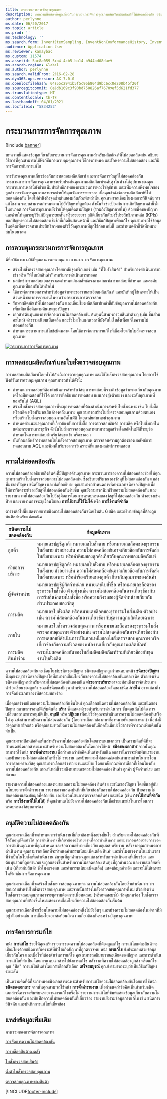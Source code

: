 ```yaml
---
title: กระบวนการการจัดการคุณภาพ
description: บทความนี้แสดงข้อมูลเกี่ยวกับกระบวนการจัดการคุณภาพสำหรับผลิตภัณฑ์ที่ไม่สอดคล้องกัน อธิบายวิธีการที่คุณสามารถใช้ฟังก์ชันการควบคุมคุณภาพ วิธีการกำหนด และรักษาความไม่สอดคล้อง และวิธีการจัดการกับการแก้ไข
author: perlynne
ms.date: 06/20/2017
ms.topic: article
ms.prod: ''
ms.technology: ''
ms.search.form: InventItemSampling, InventNonConformanceHistory, InventNonConformanceTable, InventQualityOrderLineResults, InventQualityOrderTable, InventTestCorrection, InventTestDiagnosticType, InventTestInstrument, InventTestReportSetup, InventTestTable
audience: Application User
ms.reviewer: kamaybac
ms.custom: 11574
ms.assetid: 5ac8a059-5cb4-4cb5-ba14-b944bd08dae9
ms.search.region: Global
ms.author: perlynne
ms.search.validFrom: 2016-02-28
ms.dyn365.ops.version: AX 7.0.0
ms.openlocfilehash: 04955c2941b5f5c96b804d9bc6cc0e208b4bf20f
ms.sourcegitcommit: 0e8db169c3f90bd750826af76709ef5d621fd377
ms.translationtype: HT
ms.contentlocale: th-TH
ms.lasthandoff: 04/01/2021
ms.locfileid: "5834252"
---
```

# <a name="quality-management-processes"></a>กระบวนการการจัดการคุณภาพ

[!include [banner](../includes/banner.md)]

บทความนี้แสดงข้อมูลเกี่ยวกับกระบวนการจัดการคุณภาพสำหรับผลิตภัณฑ์ที่ไม่สอดคล้องกัน อธิบายวิธีการที่คุณสามารถใช้ฟังก์ชันการควบคุมคุณภาพ วิธีการกำหนด และรักษาความไม่สอดคล้อง และวิธีการจัดการกับการแก้ไข

การรับรองคุณภาพเกี่ยวข้องกับการทดสอบผลิตภัณฑ์ และการจัดการวัสดุที่ไม่สอดคล้องกัน กระบวนการการจัดการคุณภาพช่วยรับประกันคุณภาพผลิตภัณฑ์ระดับสูงในห่วงโซ่อุปทานของคุณ กระบวนการเหล่านี้ยังช่วยเพิ่มประสิทธิภาพของกระบวนการห่วงโซ่อุปทาน และเพิ่มความพึงพอใจของลูกค้า การจัดการคุณภาพสามารถช่วยให้คุณจัดการระยะเวลา เมื่อคุณกำลังจัดการผลิตภัณฑ์ที่ไม่สอดคล้องกัน โดยไม่คำนึงถึงจุดเริ่มต้นของผลิตภัณฑ์เหล่านั้น คุณสามารถเชื่อมโยงผลการวินิจฉัยการแก้ไขงาน ระบบสามารถกำหนดงานไปยังปัญหาที่ถูกต้อง ดังนั้นจึงช่วยป้องกันการเกิดปัญหาเหล่านี้ซ้ำในอนาคต การจัดการคุณภาพยังช่วยให้คุณติดตามปัญหา (รวมถึงปัญหาภายใน) ด้วยชนิดของปัญหา และช่วยให้คุณระบุวิธีแก้ปัญหาระยะสั้น หรือระยะยาว สถิติเกี่ยวกับตัวบ่งชี้ประสิทธิภาพหลัก (KPIs) บอกปัญหาความไม่สอดคล้องเชิงลึกที่เกิดขึ้นก่อนหน้านี้ และวิธีแก้ปัญหาเพื่อแก้ไข คุณสามารถใช้ข้อมูลในอดีตเพื่อตรวจทานประสิทธิภาพของตัวชี้วัดคุณภาพที่ถูกใช้ก่อนหน้านี้ และกำหนดตัวชี้วัดที่เหมาะสมในอนาคต

## <a name="controlling-the-quality-management-process"></a>การควบคุมกระบวนการการจัดการคุณภาพ
นี่คือวิธีการบางวิธีที่คุณสามารถควบคุมกระบวนการการจัดการคุณภาพ:

-   สร้างใบสั่งตรวจสอบคุณภาพโดยอาศัยจุดทริกเกอร์ เช่น "ที่ใบรับสินค้า" สำหรับการดำเนินการขาเข้า หรือ "ที่ใบเบิกสินค้า" สำหรับการดำเนินการขาออก
-   ผลลัพธ์การทดสอบเอกสาร และกำหนดว่าผลลัพธ์ตรงตามเกณฑ์การทดสอบที่กำหนด และระดับคุณภาพที่ยอมรับได้หรือไม่
-   ใช้การจัดการเอกสารสำหรับข้อมูลจำเพาะของรายละเอียดผลิตภัณฑ์ และบันทึกผู้ใช้เฉพาะให้เป็นส่วนหนึ่งของการรายงานในระหว่างกระบวนการตรวจสอบ
-   รักษาผลิตภัณฑ์ที่ไม่สอดคล้องกัน และเชื่อมโยงผลิตภัณฑ์เหล่านี้กับข้อมูลความไม่สอดคล้องกันเพิ่มเติมเพื่อติดตามต้นเหตุของปัญหา
-   เอกสารต้นทุนของการจัดการความไม่สอดคล้องกัน ต้นทุนนี้สามารถรวมสินค้าต่างๆ (เช่น ชิ้นส่วนอะไหล่) ค่าธรรมเนียมเบ็ดเตล็ด และชั่วโมงในแผ่นเวลาที่บังคับในใบสั่งเพื่อแก้ไขความไม่สอดคล้องกัน
-   กำหนดกระบวนการแก้ไขข้อผิดพลาด โดยใช้การจัดการการแก้ไขที่เชื่อมโยงกับใบสั่งตรวจสอบคุณภาพ

[![กระบวนการการจัดการคุณภาพ](./media/quality-management-process-diagram.png)](./media/quality-management-process-diagram.png)  

## <a name="product-testing-and-quality-orders"></a>การทดสอบผลิตภัณฑ์ และใบสั่งตรวจสอบคุณภาพ
การทดสอบผลิตภัณฑ์โดยทั่วไปอ้างถึงการควบคุมคุณภาพ และใช้ใบสั่งตรวจสอบคุณภาพ โดยการใช้ฟังก์ชันการควบคุมคุณภาพ คุณสามารถทำได้ดังนี้:

-   กำหนดการทดสอบที่ต้องดำเนินการสำหรับวัสดุ การทดสอบนี้รวมถึงข้อมูลจำเพาะเกี่ยวกับคุณภาพ เครื่องมือทดสอบที่ใช้ได้ เอกสารที่อธิบายการทดสอบ แผนการสุ่มตัวอย่าง และระดับคุณภาพที่ยอมรับได้ (AQL)
-   สร้างใบสั่งตรวจสอบคุณภาพที่ระบุการทดสอบที่ต้องดำเนินการสำหรับใบสั่งเฉพาะ เช่น ใบสั่งซื้อหรือผลิต หรือปริมาณสินค้าคงคลังเฉพาะ คุณสามารถสร้างใบสั่งตรวจสอบคุณภาพด้วยตนเอง หรือสร้างใบสั่งตรวจสอบคุณภาพอัตโนมัติ โดยอาศัยคำแนะนำคุณภาพ
-   กำหนดคำแนะนำคุณภาพที่เกี่ยวข้องกับการสั่งซื้อ การตรวจสอบสินค้า การผลิต หรือใบสั่งขายในแต่ละกระบวนการธุรกิจ ดังนั้นใบสั่งตรวจสอบคุณภาพสามารถถูกสร้างโดยอัตโนมัติที่ระบุข้อกำหนดในการทดสอบสำหรับวัสดุขาเข้า หรือขาออก
-   บันทึกผลลัพธ์การทดสอบในใบสั่งตรวจสอบคุณภาพ ตรวจสอบความถูกต้องของผลลัพธ์การทดสอบตาม AQL และพิมพ์ใบรับรองการวิเคราะห์ที่แสดงผลลัพธ์การทดสอบ

## <a name="nonconformance"></a>ความไม่สอดคล้องกัน
ความไม่สอดคล้องอธิบายถึงสินค้าที่มีปัญหาด้านคุณภาพ กระบวนการของความไม่สอดคล้องช่วยให้คุณสามารถสร้างใบสั่งตรวจสอบความไม่สอดคล้องกัน ซึ่งอธิบายปริมาณของวัสดุที่ไม่สอดคล้องกัน แหล่งที่มาของปัญหา ชนิดปัญหา และบันทึกอธิบาย คุณสามารถกำหนดการจัดประเภทชนิดของปัญหาเพื่อให้การวิเคราะห์ของวัสดุที่ไม่สอดคล้องกันง่ายขึ้น คุณยังสามารถพิมพ์ป้ายความไม่สอดคล้องกัน และรายงานความไม่สอดคล้องกันไปยังคู่มือการโอนการครอบครองของวัสดุที่ไม่สอดคล้องกัน ตัวอย่างเช่น ป้าย และรายงานอาจระบุเงื่อนไขของ **การใช้งานที่ใช้ไม่ได้** หรือ **การใช้งานที่จำกัด**

ตารางต่อไปนี้แสดงรายการชนิดความไม่สอดคล้องกันชนิดเริ่มต้น 6 ชนิด และอธิบายข้อมูลที่ต้องถูกบันทึกสำหรับแต่ละชนิด

| ชนิดความไม่สอดคล้องกัน   | ข้อมูลต้นทาง                                                                                                                                                                                                                          |
|-----------------------|---------------------------------------------------------------------------------------------------------------------------------------------------------------------------------------------------------------------------------------------|
| ลูกค้า              | หมายเลขบัญชีลูกค้า หมายเลขใบสั่งขาย หรือหมายเลขล็อตของธุรกรรมใบสั่งขาย ตัวอย่างเช่น ความไม่สอดคล้องกันอาจเกี่ยวข้องกับการจัดส่งใบสั่งขายเฉพาะ หรือคำติชมของลูกค้าเกี่ยวกับคุณภาพของผลิตภัณฑ์       |
| คำขอการบริการ       | หมายเลขบัญชีลูกค้า หมายเลขใบสั่งขาย หรือหมายเลขล็อตของธุรกรรมใบสั่งขาย ตัวอย่างเช่น ความไม่สอดคล้องกันอาจเกี่ยวข้องกับการจัดส่งใบสั่งขายเฉพาะ หรือคำร้องเรียนของลูกค้าเกี่ยวกับคุณภาพของสินค้า     |
| ผู้จัดจำหน่าย                | หมายเลขบัญชีผู้จัดจำหน่าย หมายเลขใบสั่งซื้อ หรือหมายเลขล็อตของธุรกรรมใบสั่งซื้อ ตัวอย่างเช่น ความไม่สอดคล้องกันอาจเกี่ยวข้องกับการรับสินค้าตามใบสั่งซื้อ หรือความกังวลของผู้จัดจำหน่ายเกี่ยวกับส่วนประกอบของวัสดุ |
| การผลิต            | หมายเลขใบสั่งผลิต หรือหมายเลขล็อตของธุรกรรมใบสั่งผลิต ตัวอย่างเช่น ความไม่สอดคล้องกันอาจเกี่ยวข้องกับชุดงานถูกผลิตโดยเฉพาะ                                                                      |
| ภายใน              | หมายเลขใบสั่งตรวจสอบคุณภาพ หรือหมายเลขล็อตของธุรกรรมใบสั่งตรวจสอบคุณภาพ ตัวอย่างเช่น ความไม่สอดคล้องกันอาจเกี่ยวข้องกับการทดสอบที่ดำเนินการเป็นส่วนหนึ่งของใบสั่งตรวจสอบคุณภาพ หรือเกี่ยวข้องกับความกังวลของพนักงานเกี่ยวกับคุณภาพผลิตภัณฑ์     |
| การผลิตสินค้าร่วม | ความไม่สอดคล้องกันของใบสั่งผลิตผลิตภัณฑ์ร่วมที่เกี่ยวข้องกับชุดงานใบสั่งผลิต                                                                                                                                                    |

ความไม่สอดคล้องกันจะเชื่อมโยงกับชนิดของปัญหา ชนิดของปัญหาถูกกำหนดบนหน้า **ชนิดของปัญหา** ซึ่งคุณระบุว่าชนิดของปัญหาใดที่สามารถเชื่อมโยงกับของความไม่สอดคล้องกันแต่ละชนิด ตัวอย่างเช่น ชนิดของปัญหาสำหรับความไม่สอดคล้องกันของชนิด **คำขอการบริการ** อาจสะท้อนถึงการจัดประเภทคำร้องเรียนของลูกค้า ขณะที่ชนิดของปัญหาสำหรับความไม่สอดคล้องกันของชนิด **ภายใน** อาจแสดงถึงการจัดประเภทของรหัสความบกพร่อง

เมื่อคุณสร้างชนิดของความไม่สอดคล้องกันขึ้นใหม่ คุณเลือกชนิดความไม่สอดคล้องกัน และชนิดของปัญหา สถานะการอนุมัติเริ่มต้นคือ **สร้าง** ซึ่งแสดงคำขอสำหรับการดำเนินการ ขั้นตอนถัดไปคือ การเปลี่ยนสถานะการอนุมัติเป็น **อนุมัติ** หรือ **ปฏิเสธ** เพื่อบ่งชี้ว่าคุณจะดำเนินการความไม่สอดคล้องกันหรือไม่ คุณยังสามารถปิดความไม่สอดคล้องกัน (โดยการเลือกกล่องกาเครื่องหมายที่แยกต่างหาก) เพื่อบ่งชี้ว่าคุณทำเสร็จแล้ว หรือคุณสามารถเปิดความไม่สอดคล้องกันอีกครั้งเพื่อบ่งชี้ว่าการพิจารณาเพิ่มเติมนั้นจำเป็น

คุณสามารถป้อนข้อคิดเห็นสำหรับความไม่สอดคล้องกันโดยการแนบเอกสาร เป็นความคิดที่ดีที่จะกำหนดชนิดเอกสารเฉพาะสำหรับความไม่สอดคล้องกันโดยการใช้หน้า **ชนิดของเอกสาร** จากนั้นคุณสามารถใช้หน้า **การตั้งค่ารายงาน** เพื่อกำหนดว่าข้อคิดเห็นสำหรับชนิดเอกสารนี้ควรจะพิมพ์บนรายงาน และป้ายความไม่สอดคล้องกันหรือไม่ รายงาน และป้ายความไม่สอดคล้องกันสามารถช่วยในการโอนการครอบครองวัสดุ คุณสามารถเลือกสร้างรายงานและป้าย โดยอาศัยเกณฑ์การเลือกที่เชื่อมโยงกับความไม่สอดคล้องกัน เกณฑ์เหล่านี้รวมถึงหมายเลขความไม่สอดคล้อง สินค้า ลูกค้า ผู้จัดจำหน่าย และสถานะ

รายงานความไม่สอดคล้องแสดงหมายเลขความไม่สอดคล้อง สินค้า และชนิดของปัญหา โดยขึ้นอยู่กับนโยบายการตั้งค่ารายงาน รายงานอาจแสดงบันทึกที่เกี่ยวข้องกับความไม่สอดคล้องกัน ป้ายความไม่สอดคล้องแสดงข้อมูลที่คล้ายกัน และยังรวมโซนการตรวจสอบสินค้า และชนิด (เช่น **การใช้งานที่จำกัด** หรือ **การใช้งานที่ใช้ไม่ได้**) ที่คุณกำหนดไปยังความไม่สอดคล้องกันเพื่อช่วยแนะนำในการโอนการครอบครองวัสดุบกพร่อง

## <a name="approved-nonconformance"></a>อนุมัติความไม่สอดคล้องกัน
คุณสามารถเลือกที่จะกำหนดการดำเนินงานที่เกี่ยวข้องหนึ่งอย่างขึ้นไป สำหรับความไม่สอดคล้องกันที่ได้รับอนุมัติแล้วได้  การดำเนินงานที่เกี่ยวข้องอธิบายงานที่ควรดำเนินการ และประกอบด้วยรายการของการดำเนินคุณภาพที่คุณกำหนด และข้อความอธิบายเกี่ยวกับเหตุผลสำหรับงาน หลังจากคุณกำหนดการดำเนินงาน คุณสามารถเลือกที่จะกำหนดค่าธรรมเนียมเบ็ดเตล็ด สินค้า และชั่วโมงแรงงานในแผ่นเวลาที่จำเป็นในใบสั่งเพื่อดำเนินงาน ต้นทุนที่ถูกคำนวณถูกแสดงสำหรับการดำเนินงานที่เกี่ยวข้อง และต้นทุนรวมที่ถูกคำนวณจะถูกแสดงขึ้นสำหรับความไม่สอดคล้อง ต้นทุนที่ถูกคำนวณ และรายละเอียดที่เน้น (เกี่ยวกับสินค้า ชั่วโมงแรงงาน และค่าธรรมเนียมเบ็ดเตล็ด) แสดงข้อมูลอ้างอิง และจะใช้ได้เฉพาะในฟังก์ชันการจัดการคุณภาพ

คุณสามารถเลือกที่จะสร้างใบสั่งตรวจสอบคุณภาพจากความไม่สอดคล้องกันโดยเริ่มดำเนินการการสอบถามสำหรับใบสั่งตรวจสอบคุณภาพ และจากนั้นสร้างใบสั่งตรวจสอบคุณภาพใหม่ ตัวอย่างเช่น ใบสั่งตรวจสอบคุณภาพอาจระบุความต้องการเพื่อทดสอบ (หรือทดสอบซ้ำ) วัสดุบกพร่อง ใบสั่งตรวจสอบคุณภาพที่สร้างขึ้นใหม่แสดงการเชื่อมโยงกับความไม่สอดคล้องกันเริ่มต้น

คุณสามารถเลือกที่จะเชื่อมโยงความไม่สอดคล้องหนึ่งไปยังอื่นๆ และสร้างความไม่สอดคล้องใหม่จากที่มีอยู่ ตัวอย่างเช่น การเชื่อมโยงอาจสะท้อนถึงความเกี่ยวข้องกันระหว่างปัญหาคุณภาพ

## <a name="correction-handling"></a>การจัดการการแก้ไข
หน้า **การแก้ไข** ช่วยให้คุณสร้างรายการของความไม่สอดคล้องที่ต้องถูกแก้ไข การแก้ไขแต่ละสินค้าจะเชื่อมโยงด้วยชนิดการวิเคราะห์ที่ทำให้เกิดปัญหาที่ถูกตรวจพบ หน้า **การแก้ไข** ยังประกอบด้วยข้อมูลเกี่ยวกับใคร และเมื่อไรที่ต้องดำเนินการแก้ไข คุณสามารถอธิบายรายละเอียดของปัญหา และการดำเนินการแก้ไขที่จำเป็น โดยการแนบเอกสารไปยังการแก้ไข หลังจากที่ความไม่สอดคล้องถูกส่ง หรือแก้ไข คุณ "ปิด" การแก้ไขสินค้าโดยการเลือกตัวเลือก **เสร็จสมบูรณ์** คุณยังสามารถระบุว่าเป็นวิธีแก้ปัญหาระยะสั้น

เป็นความคิดที่ดีที่จะกำหนดชนิดเอกสารเฉพาะสำหรับการแก้ไขความไม่สอดคล้องกันโดยการใช้หน้า **ชนิดของเอกสาร** จากนั้นคุณสามารถใช้หน้า **การตั้งค่ารายงาน** เพื่อกำหนดว่าข้อคิดเห็นสำหรับชนิดเอกสารนี้ควรจะพิมพ์บนรายงานการแก้ไขหรือไม่ รายงานการแก้ไขที่พิมพ์แสดงข้อมูลเกี่ยวกับความไม่สอดคล้องกัน และบันทึกความไม่สอดคล้องกันที่เกี่ยวข้อง รายงานยังรวมข้อมูลการแก้ไข เช่น ชนิดการวินิจฉัย และบันทึกการแก้ไขที่เกี่ยวข้อง

<a name="additional-resources"></a>แหล่งข้อมูลเพิ่มเติม
--------

[ภาพรวมของการจัดการคุณภาพ](enable-quality-management.md)

[การจัดการความไม่สอดคล้องกัน](enable-nonconformance-management.md)

[การบล็อคสินค้าคงคลัง](inventory-blocking.md)

[ใบสั่งตรวจสอบสินค้า](quarantine-orders.md)

[ตั้งค่าใบสั่งตรวจสอบคุณภาพ](tasks/set-up-quality-orders.md)

[ตรวจสอบคุณภาพของสินค้า](tasks/inspect-quality-goods.md)


[!INCLUDE[footer-include](../../includes/footer-banner.md)]